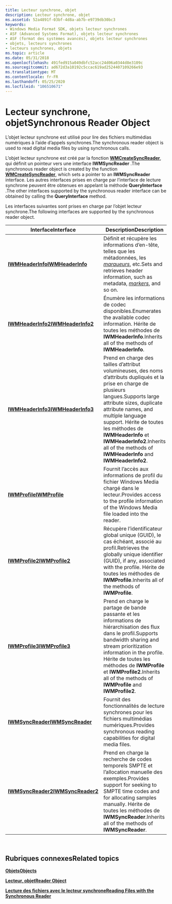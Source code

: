 ```yaml
---
title: Lecteur synchrone, objet
description: Lecteur synchrone, objet
ms.assetid: 52a4891f-03bf-4d8a-ab7b-e9739db30bc3
keywords:
- Windows Media Format SDK, objets lecteur synchrones
- ASF (Advanced Systems Format), objets lecteur synchrones
- ASF (format des systèmes avancés), objets lecteur synchrones
- objets, lecteurs synchrones
- lecteurs synchrones, objets
ms.topic: article
ms.date: 05/31/2018
ms.openlocfilehash: 491fed915a049dbfc52acc24d06a0344d8e3109c
ms.sourcegitcommit: ad672d3a10192c5ccac619ad2524407109266e93
ms.translationtype: MT
ms.contentlocale: fr-FR
ms.lasthandoff: 05/25/2020
ms.locfileid: "106510671"
---
```

# <a name="synchronous-reader-object"></a><span data-ttu-id="d6c80-108">Lecteur synchrone, objet</span><span class="sxs-lookup"><span data-stu-id="d6c80-108">Synchronous Reader Object</span></span>

<span data-ttu-id="d6c80-109">L’objet lecteur synchrone est utilisé pour lire des fichiers multimédias numériques à l’aide d’appels synchrones.</span><span class="sxs-lookup"><span data-stu-id="d6c80-109">The synchronous reader object is used to read digital media files by using synchronous calls.</span></span>

<span data-ttu-id="d6c80-110">L’objet lecteur synchrone est créé par la fonction [**WMCreateSyncReader**](/previous-versions/windows/desktop/api/Wmsdkidl/nf-wmsdkidl-wmcreatesyncreader), qui définit un pointeur vers une interface **IWMSyncReader** .</span><span class="sxs-lookup"><span data-stu-id="d6c80-110">The synchronous reader object is created by the function [**WMCreateSyncReader**](/previous-versions/windows/desktop/api/Wmsdkidl/nf-wmsdkidl-wmcreatesyncreader), which sets a pointer to an **IWMSyncReader** interface.</span></span> <span data-ttu-id="d6c80-111">Les autres interfaces prises en charge par l’interface de lecture synchrone peuvent être obtenues en appelant la méthode **QueryInterface** .</span><span class="sxs-lookup"><span data-stu-id="d6c80-111">The other interfaces supported by the synchronous reader interface can be obtained by calling the **QueryInterface** method.</span></span>

<span data-ttu-id="d6c80-112">Les interfaces suivantes sont prises en charge par l’objet lecteur synchrone.</span><span class="sxs-lookup"><span data-stu-id="d6c80-112">The following interfaces are supported by the synchronous reader object.</span></span>



| <span data-ttu-id="d6c80-113">Interface</span><span class="sxs-lookup"><span data-stu-id="d6c80-113">Interface</span></span>                                | <span data-ttu-id="d6c80-114">Description</span><span class="sxs-lookup"><span data-stu-id="d6c80-114">Description</span></span>                                                                                                                                                        |
|------------------------------------------|--------------------------------------------------------------------------------------------------------------------------------------------------------------------|
| [<span data-ttu-id="d6c80-115">**IWMHeaderInfo**</span><span class="sxs-lookup"><span data-stu-id="d6c80-115">**IWMHeaderInfo**</span></span>](/previous-versions/windows/desktop/api/wmsdkidl/nn-wmsdkidl-iwmheaderinfo)   | <span data-ttu-id="d6c80-116">Définit et récupère les informations d’en-tête, telles que les métadonnées, les [*marqueurs*](wmformat-glossary.md), etc.</span><span class="sxs-lookup"><span data-stu-id="d6c80-116">Sets and retrieves header information, such as metadata, [*markers*](wmformat-glossary.md), and so on.</span></span>                                            |
| [<span data-ttu-id="d6c80-117">**IWMHeaderInfo2**</span><span class="sxs-lookup"><span data-stu-id="d6c80-117">**IWMHeaderInfo2**</span></span>](/previous-versions/windows/desktop/api/wmsdkidl/nn-wmsdkidl-iwmheaderinfo2) | <span data-ttu-id="d6c80-118">Énumère les informations de codec disponibles.</span><span class="sxs-lookup"><span data-stu-id="d6c80-118">Enumerates the available codec information.</span></span> <span data-ttu-id="d6c80-119">Hérite de toutes les méthodes de **IWMHeaderInfo**.</span><span class="sxs-lookup"><span data-stu-id="d6c80-119">Inherits all of the methods of **IWMHeaderInfo**.</span></span>                                                                      |
| [<span data-ttu-id="d6c80-120">**IWMHeaderInfo3**</span><span class="sxs-lookup"><span data-stu-id="d6c80-120">**IWMHeaderInfo3**</span></span>](/previous-versions/windows/desktop/api/wmsdkidl/nn-wmsdkidl-iwmheaderinfo3) | <span data-ttu-id="d6c80-121">Prend en charge des tailles d’attribut volumineuses, des noms d’attributs dupliqués et la prise en charge de plusieurs langues.</span><span class="sxs-lookup"><span data-stu-id="d6c80-121">Supports large attribute sizes, duplicate attribute names, and multiple language support.</span></span> <span data-ttu-id="d6c80-122">Hérite de toutes les méthodes de **IWMHeaderInfo** et **IWMHeaderInfo2**.</span><span class="sxs-lookup"><span data-stu-id="d6c80-122">Inherits all of the methods of **IWMHeaderInfo** and **IWMHeaderInfo2**.</span></span> |
| [<span data-ttu-id="d6c80-123">**IWMProfile**</span><span class="sxs-lookup"><span data-stu-id="d6c80-123">**IWMProfile**</span></span>](iwmprofile.md)         | <span data-ttu-id="d6c80-124">Fournit l’accès aux informations de profil du fichier Windows Media chargé dans le lecteur.</span><span class="sxs-lookup"><span data-stu-id="d6c80-124">Provides access to the profile information of the Windows Media file loaded into the reader.</span></span>                                                                       |
| [<span data-ttu-id="d6c80-125">**IWMProfile2**</span><span class="sxs-lookup"><span data-stu-id="d6c80-125">**IWMProfile2**</span></span>](/previous-versions/windows/desktop/api/wmsdkidl/nn-wmsdkidl-iwmprofile2)       | <span data-ttu-id="d6c80-126">Récupère l’identificateur global unique (GUID), le cas échéant, associé au profil.</span><span class="sxs-lookup"><span data-stu-id="d6c80-126">Retrieves the globally unique identifier (GUID), if any, associated with the profile.</span></span> <span data-ttu-id="d6c80-127">Hérite de toutes les méthodes de **IWMProfile**.</span><span class="sxs-lookup"><span data-stu-id="d6c80-127">Inherits all of the methods of **IWMProfile**.</span></span>                               |
| [<span data-ttu-id="d6c80-128">**IWMProfile3**</span><span class="sxs-lookup"><span data-stu-id="d6c80-128">**IWMProfile3**</span></span>](/previous-versions/windows/desktop/api/wmsdkidl/nn-wmsdkidl-iwmprofile3)       | <span data-ttu-id="d6c80-129">Prend en charge le partage de bande passante et les informations de hiérarchisation des flux dans le profil.</span><span class="sxs-lookup"><span data-stu-id="d6c80-129">Supports bandwidth sharing and stream prioritization information in the profile.</span></span> <span data-ttu-id="d6c80-130">Hérite de toutes les méthodes de **IWMProfile** et **IWMProfile2**.</span><span class="sxs-lookup"><span data-stu-id="d6c80-130">Inherits all of the methods of **IWMProfile** and **IWMProfile2**.</span></span>                |
| [<span data-ttu-id="d6c80-131">**IWMSyncReader**</span><span class="sxs-lookup"><span data-stu-id="d6c80-131">**IWMSyncReader**</span></span>](/previous-versions/windows/desktop/api/wmsdkidl/nn-wmsdkidl-iwmsyncreader)   | <span data-ttu-id="d6c80-132">Fournit des fonctionnalités de lecture synchrones pour les fichiers multimédias numériques.</span><span class="sxs-lookup"><span data-stu-id="d6c80-132">Provides synchronous reading capabilities for digital media files.</span></span>                                                                                                 |
| [<span data-ttu-id="d6c80-133">**IWMSyncReader2**</span><span class="sxs-lookup"><span data-stu-id="d6c80-133">**IWMSyncReader2**</span></span>](/previous-versions/windows/desktop/api/wmsdkidl/nn-wmsdkidl-iwmsyncreader2) | <span data-ttu-id="d6c80-134">Prend en charge la recherche de codes temporels SMPTE et l’allocation manuelle des exemples.</span><span class="sxs-lookup"><span data-stu-id="d6c80-134">Provides support for seeking to SMPTE time codes and for allocating samples manually.</span></span> <span data-ttu-id="d6c80-135">Hérite de toutes les méthodes de **IWMSyncReader**.</span><span class="sxs-lookup"><span data-stu-id="d6c80-135">Inherits all of the methods of **IWMSyncReader**.</span></span>                            |



 

## <a name="related-topics"></a><span data-ttu-id="d6c80-136">Rubriques connexes</span><span class="sxs-lookup"><span data-stu-id="d6c80-136">Related topics</span></span>

<dl> <dt>

[<span data-ttu-id="d6c80-137">**Objets**</span><span class="sxs-lookup"><span data-stu-id="d6c80-137">**Objects**</span></span>](objects.md)
</dt> <dt>

[<span data-ttu-id="d6c80-138">**Lecteur, objet**</span><span class="sxs-lookup"><span data-stu-id="d6c80-138">**Reader Object**</span></span>](reader-object.md)
</dt> <dt>

[<span data-ttu-id="d6c80-139">**Lecture des fichiers avec le lecteur synchrone**</span><span class="sxs-lookup"><span data-stu-id="d6c80-139">**Reading Files with the Synchronous Reader**</span></span>](reading-files-with-the-synchronous-reader.md)
</dt> </dl>

 

 




